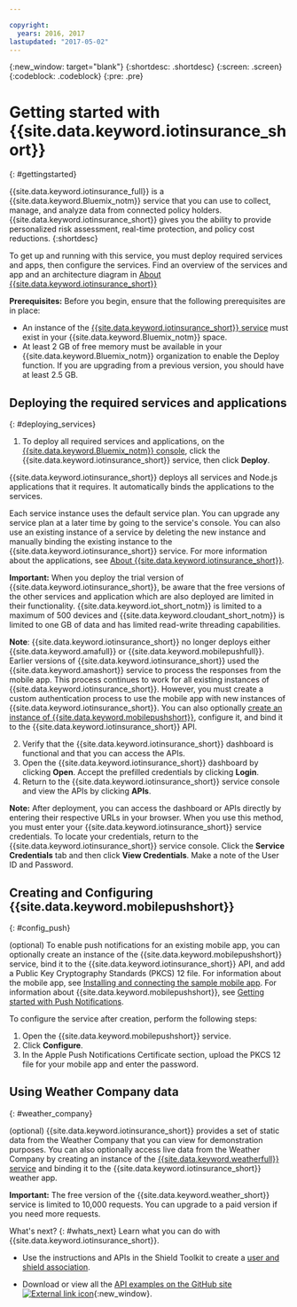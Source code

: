 ```yaml
---

copyright:
  years: 2016, 2017
lastupdated: "2017-05-02"
---
```


<!-- Common attributes used in the template are defined as follows: -->
{:new_window: target="blank"}
{:shortdesc: .shortdesc}
{:screen: .screen}
{:codeblock: .codeblock}
{:pre: .pre}


<!-- {{site.data.keyword.iotinsurance_full}}  {{site.data.keyword.iotinsurance_short}}  -->


# Getting started with {{site.data.keyword.iotinsurance_short}}
{: #gettingstarted}

{{site.data.keyword.iotinsurance_full}} is a {{site.data.keyword.Bluemix_notm}} service that you can use to collect, manage, and analyze data from connected policy holders. {{site.data.keyword.iotinsurance_short}} gives you the ability to provide personalized risk assessment, real-time protection, and policy cost reductions.
{:shortdesc}

To get up and running with this service, you must deploy required services and apps, then configure the services. Find an overview of the services and app and an architecture diagram in [About {{site.data.keyword.iotinsurance_short}}](iotinsurance_overview.html)

**Prerequisites:** Before you begin, ensure that the following prerequisites are in place:
- An instance of the [{{site.data.keyword.iotinsurance_short}} service](https://console.ng.bluemix.net/catalog/services/iot-for-insurance/) must exist in your {{site.data.keyword.Bluemix_notm}} space.
- At least 2 GB of free memory must be available in your {{site.data.keyword.Bluemix_notm}} organization to enable the Deploy function. If you are upgrading from a previous version, you should have at least 2.5 GB.

## Deploying the required services and applications
{: #deploying_services}

1. To deploy all required services and applications, on the [{{site.data.keyword.Bluemix_notm}} console](https://console.ng.bluemix.net/#all-items), click the {{site.data.keyword.iotinsurance_short}} service, then click **Deploy**.

  {{site.data.keyword.iotinsurance_short}} deploys all services and Node.js applications that it requires. It automatically binds the applications to the services.

  Each service instance uses the default service plan. You can upgrade any service plan at a later time by going to the service's console. You can also use an existing instance of a service by deleting the new instance and manually binding the existing instance to the {{site.data.keyword.iotinsurance_short}} service. For more information about the applications, see [About {{site.data.keyword.iotinsurance_short}}](iotinsurance_overview.html).

  **Important:**  When you deploy the trial version of {{site.data.keyword.iotinsurance_short}}, be aware that the free versions of the other services and application which are also deployed are limited in their functionality. {{site.data.keyword.iot_short_notm}} is limited to a maximum of 500 devices and {{site.data.keyword.cloudant_short_notm}} is limited to one GB of data and has limited read-write threading capabilities.

  **Note**: {{site.data.keyword.iotinsurance_short}} no longer deploys either {{site.data.keyword.amafull}} or {{site.data.keyword.mobilepushfull}}. Earlier versions of {{site.data.keyword.iotinsurance_short}} used the {{site.data.keyword.amashort}} service to process the responses from the mobile app. This process continues to work for all existing instances of {{site.data.keyword.iotinsurance_short}}. However, you must create a custom authentication process to use the mobile app with new instances of
  {{site.data.keyword.iotinsurance_short}}. You can also optionally [create an instance of  {{site.data.keyword.mobilepushshort}}](https://console.ng.bluemix.net/docs/services/mobilepush/index.html), configure it, and bind it to the {{site.data.keyword.iotinsurance_short}} API.

2. Verify that the {{site.data.keyword.iotinsurance_short}} dashboard is functional and that you can access the APIs.
  1. Open the {{site.data.keyword.iotinsurance_short}} dashboard by clicking **Open**. Accept the prefilled credentials by clicking **Login**.
  2. Return to the {{site.data.keyword.iotinsurance_short}} service console and view the APIs by clicking **APIs**.

  **Note:** After deployment, you can access the dashboard or APIs directly by entering their respective URLs in your browser. When you use this method, you must enter your {{site.data.keyword.iotinsurance_short}} service credentials. To locate your credentials, return to the {{site.data.keyword.iotinsurance_short}} service console. Click the **Service Credentials** tab and then click **View Credentials**. Make a note of the User ID and Password.


<!--
## Configuring
{: #iot4i_configservices}



### Configuring {{site.data.keyword.amashort}}
{: #config_ama}
1. Return to your Bluemix console. All apps and services that were deployed by {{site.data.keyword.iotinsurance_short}} are displayed.

2. Copy the URL of the {{site.data.keyword.iotinsurance_short}} API application. Right-click the API application and select **Copy Link Location**.

3. Open the {{site.data.keyword.amashort}} service. The service is available in the Services section of your {{site.data.keyword.Bluemix_notm}} console.

4. Enable authentication by clicking **On**.

5. In the **Custom** section, enter the following authentication credentials:

  - **Realm name**: `IoT4I`

  - **Custom Identity Provider Url**: Paste the URL of the API application that you copied in a previous step.

  - **Your Web Application Redirect URIs**: Leave this field blank.

6. Save your settings. You can now return to the {{site.data.keyword.iotinsurance_short}} service console or your {{site.data.keyword.Bluemix_notm}} console.
-->


## Creating and Configuring {{site.data.keyword.mobilepushshort}}
{: #config_push}

(optional) To enable push notifications for an existing mobile app, you can optionally create an instance of the {{site.data.keyword.mobilepushshort}} service, bind it to the {{site.data.keyword.iotinsurance_short}} API, and add a Public Key Cryptography Standards (PKCS) 12 file. For information about the mobile app, see [Installing and connecting the sample mobile app](iotinsurance_mobile_app.html). For information about {{site.data.keyword.mobilepushshort}}, see [Getting started with Push Notifications](https://console.ng.bluemix.net/docs/services/mobilepush/index.html).

To configure the service after creation, perform the following steps:

  1. Open the {{site.data.keyword.mobilepushshort}} service.
  2. Click **Configure**.
  3. In the Apple Push Notifications Certificate section, upload the PKCS 12 file for your mobile app and enter the password.

## Using Weather Company data
{: #weather_company}

(optional) {{site.data.keyword.iotinsurance_short}} provides a set of static data from the Weather Company that you can view for demonstration purposes. You can also optionally access live data from the Weather Company by creating an instance of the [{{site.data.keyword.weatherfull}} service](../Weather/index.html) and binding it to the  {{site.data.keyword.iotinsurance_short}} weather app.

**Important:** The free version of the {{site.data.keyword.weather_short}} service is limited to 10,000 requests. You can upgrade to a paid version if you need more requests.

What's next?
{: #whats_next}
Learn what you can do with {{site.data.keyword.iotinsurance_short}}.

- Use the instructions and APIs in the Shield Toolkit to create a [user and shield association](iotinsurance_shield_toolkit.html).
<!-- - Install and connect the [sample mobile app](iotinsurance_mobile_app.html). -->
- Download or view all the [API examples on the GitHub site ![External link icon](../../icons/launch-glyph.svg)](https://github.com/IBM-Bluemix/iot4i-api-examples-nodejs/#iot-for-insurance-api-examples){:new_window}.

